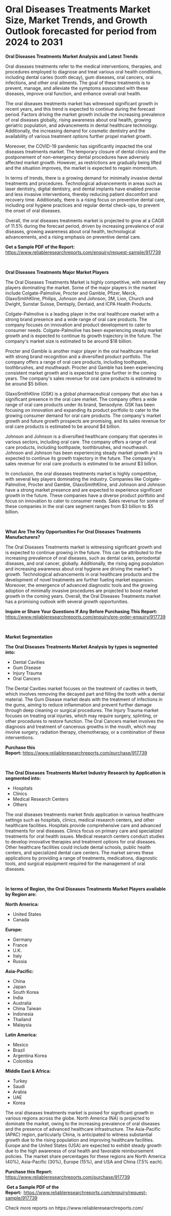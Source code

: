 <p><h1>Oral Diseases Treatments Market Size, Market Trends, and Growth Outlook forecasted for period from 2024 to 2031</h1></p><p><strong>Oral Diseases Treatments Market Analysis and Latest Trends</strong></p>
<p><p>Oral diseases treatments refer to the medical interventions, therapies, and procedures employed to diagnose and treat various oral health conditions, including dental caries (tooth decay), gum diseases, oral cancers, oral infections, and other oral ailments. The goal of these treatments is to prevent, manage, and alleviate the symptoms associated with these diseases, improve oral function, and enhance overall oral health.</p><p>The oral diseases treatments market has witnessed significant growth in recent years, and this trend is expected to continue during the forecast period. Factors driving the market growth include the increasing prevalence of oral diseases globally, rising awareness about oral health, growing geriatric population, and advancements in dental healthcare technology. Additionally, the increasing demand for cosmetic dentistry and the availability of various treatment options further propel market growth.</p><p>Moreover, the COVID-19 pandemic has significantly impacted the oral diseases treatments market. The temporary closure of dental clinics and the postponement of non-emergency dental procedures have adversely affected market growth. However, as restrictions are gradually being lifted and the situation improves, the market is expected to regain momentum.</p><p>In terms of trends, there is a growing demand for minimally invasive dental treatments and procedures. Technological advancements in areas such as laser dentistry, digital dentistry, and dental implants have enabled precise and less invasive interventions, thereby reducing patient discomfort and recovery time. Additionally, there is a rising focus on preventive dental care, including oral hygiene practices and regular dental check-ups, to prevent the onset of oral diseases.</p><p>Overall, the oral diseases treatments market is projected to grow at a CAGR of 11.5% during the forecast period, driven by increasing prevalence of oral diseases, growing awareness about oral health, technological advancements, and a rising emphasis on preventive dental care.</p></p>
<p><strong>Get a Sample PDF of the Report:&nbsp;</strong> <a href="https://www.reliableresearchreports.com/enquiry/request-sample/917739">https://www.reliableresearchreports.com/enquiry/request-sample/917739</a></p>
<p>&nbsp;</p>
<p><strong>Oral Diseases Treatments Major Market Players</strong></p>
<p><p>The Oral Diseases Treatments Market is highly competitive, with several key players dominating the market. Some of the major players in the market include Colgate-Palmolive, Procter and Gamble, Pfizer, Merck, GlaxoSmithKline, Philips, Johnson and Johnson, 3M, Lion, Church and Dwight, Sunstar Suisse, Dentsply, Dentaid, and ICPA Health Products.</p><p>Colgate-Palmolive is a leading player in the oral healthcare market with a strong brand presence and a wide range of oral care products. The company focuses on innovation and product development to cater to consumer needs. Colgate-Palmolive has been experiencing steady market growth and is expected to continue its growth trajectory in the future. The company's market size is estimated to be around $18 billion.</p><p>Procter and Gamble is another major player in the oral healthcare market with strong brand recognition and a diversified product portfolio. The company offers a range of oral care products, including toothpaste, toothbrushes, and mouthwash. Procter and Gamble has been experiencing consistent market growth and is expected to grow further in the coming years. The company's sales revenue for oral care products is estimated to be around $5 billion.</p><p>GlaxoSmithKline (GSK) is a global pharmaceutical company that also has a significant presence in the oral care market. The company offers a wide range of oral care products under its brand, Sensodyne. GSK has been focusing on innovation and expanding its product portfolio to cater to the growing consumer demand for oral care products. The company's market growth and future growth prospects are promising, and its sales revenue for oral care products is estimated to be around $4 billion.</p><p>Johnson and Johnson is a diversified healthcare company that operates in various sectors, including oral care. The company offers a range of oral care products, including toothpaste, toothbrushes, and mouthwash. Johnson and Johnson has been experiencing steady market growth and is expected to continue its growth trajectory in the future. The company's sales revenue for oral care products is estimated to be around $3 billion.</p><p>In conclusion, the oral diseases treatments market is highly competitive, with several key players dominating the industry. Companies like Colgate-Palmolive, Procter and Gamble, GlaxoSmithKline, and Johnson and Johnson have a strong market presence and are expected to experience significant growth in the future. These companies have a diverse product portfolio and focus on innovation to cater to consumer needs. Sales revenue for some of these companies in the oral care segment ranges from $3 billion to $5 billion.</p></p>
<p>&nbsp;</p>
<p><strong>What Are The Key Opportunities For Oral Diseases Treatments Manufacturers?</strong></p>
<p><p>The Oral Diseases Treatments market is witnessing significant growth and is expected to continue growing in the future. This can be attributed to the increasing prevalence of oral diseases, such as dental caries, periodontal diseases, and oral cancer, globally. Additionally, the rising aging population and increasing awareness about oral hygiene are driving the market's growth. Technological advancements in oral healthcare products and the development of novel treatments are further fueling market expansion. Moreover, the emergence of advanced diagnostic tools and the growing adoption of minimally invasive procedures are projected to boost market growth in the coming years. Overall, the Oral Diseases Treatments market has a promising outlook with several growth opportunities.</p></p>
<p><strong>Inquire or Share Your Questions If Any Before Purchasing This Report:</strong> <a href="https://www.reliableresearchreports.com/enquiry/pre-order-enquiry/917739">https://www.reliableresearchreports.com/enquiry/pre-order-enquiry/917739</a></p>
<p>&nbsp;</p>
<p><strong>Market Segmentation</strong></p>
<p><strong>The Oral Diseases Treatments Market Analysis by types is segmented into:</strong></p>
<p><ul><li>Dental Cavities</li><li>Gum Disease</li><li>Injury Trauma</li><li>Oral Cancers</li></ul></p>
<p><p>The Dental Cavities market focuses on the treatment of cavities in teeth, which involves removing the decayed part and filling the tooth with a dental material. The Gum Disease market deals with the treatment of infections in the gums, aiming to reduce inflammation and prevent further damage through deep cleaning or surgical procedures. The Injury Trauma market focuses on treating oral injuries, which may require surgery, splinting, or other procedures to restore function. The Oral Cancers market involves the diagnosis and treatment of cancerous growths in the mouth, which may involve surgery, radiation therapy, chemotherapy, or a combination of these interventions.</p></p>
<p><strong>Purchase this Report:&nbsp;</strong><a href="https://www.reliableresearchreports.com/purchase/917739">https://www.reliableresearchreports.com/purchase/917739</a></p>
<p>&nbsp;</p>
<p><strong>The Oral Diseases Treatments Market Industry Research by Application is segmented into:</strong></p>
<p><ul><li>Hospitals</li><li>Clinics</li><li>Medical Research Centers</li><li>Others</li></ul></p>
<p><p>The oral diseases treatments market finds application in various healthcare settings such as hospitals, clinics, medical research centers, and other healthcare facilities. Hospitals provide comprehensive care and advanced treatments for oral diseases. Clinics focus on primary care and specialized treatments for oral health issues. Medical research centers conduct studies to develop innovative therapies and treatment options for oral diseases. Other healthcare facilities could include dental schools, public health centers, and specialized dental care centers. The market serves these applications by providing a range of treatments, medications, diagnostic tools, and surgical equipment required for the management of oral diseases.</p></p>
<p>&nbsp;</p>
<p><strong>In terms of Region, the Oral Diseases Treatments Market Players available by Region are:</strong></p>
<p>
    <p> <strong> North America: </strong>
        <ul>
            <li>United States</li>
            <li>Canada</li>
        </ul>
        </p> 
    <p> <strong> Europe: </strong>
        <ul>
            <li>Germany</li>
            <li>France</li>
            <li>U.K.</li>
            <li>Italy</li>
            <li>Russia</li>
        </ul>
        </p> 
    <p> <strong> Asia-Pacific: </strong>
        <ul>
            <li>China</li>
            <li>Japan</li>
            <li>South Korea</li>
            <li>India</li>
            <li>Australia</li>
            <li>China Taiwan</li>
            <li>Indonesia</li>
            <li>Thailand</li>
            <li>Malaysia</li>
        </ul>
        </p> 
    <p> <strong> Latin America: </strong>
        <ul>
            <li>Mexico</li>
            <li>Brazil</li>
            <li>Argentina Korea</li>
            <li>Colombia</li>
        </ul>
        </p> 
    <p> <strong> Middle East & Africa: </strong>
        <ul>
            <li>Turkey</li>
            <li>Saudi</li>
            <li>Arabia</li>
            <li>UAE</li>
            <li>Korea</li>
        </ul>
    </p>
    </p>
<p><p>The oral diseases treatments market is poised for significant growth in various regions across the globe. North America (NA) is projected to dominate the market, owing to the increasing prevalence of oral diseases and the presence of advanced healthcare infrastructure. The Asia-Pacific (APAC) region, particularly China, is anticipated to witness substantial growth due to the rising population and improving healthcare facilities. Europe and the United States (USA) are expected to exhibit steady growth due to the high awareness of oral health and favorable reimbursement policies. The market share percentages for these regions are North America (40%), Asia-Pacific (30%), Europe (15%), and USA and China (7.5% each).</p></p>
<p><strong>Purchase this Report: </strong><a href="https://www.reliableresearchreports.com/purchase/917739">https://www.reliableresearchreports.com/purchase/917739</a></p>
<p>&nbsp;<strong>Get a Sample PDF of the Report:&nbsp;&nbsp;</strong><a href="https://www.reliableresearchreports.com/enquiry/request-sample/917739">https://www.reliableresearchreports.com/enquiry/request-sample/917739</a></p>
<p><strong></strong></p>
<p>Check more reports on https://www.reliableresearchreports.com/</p>
